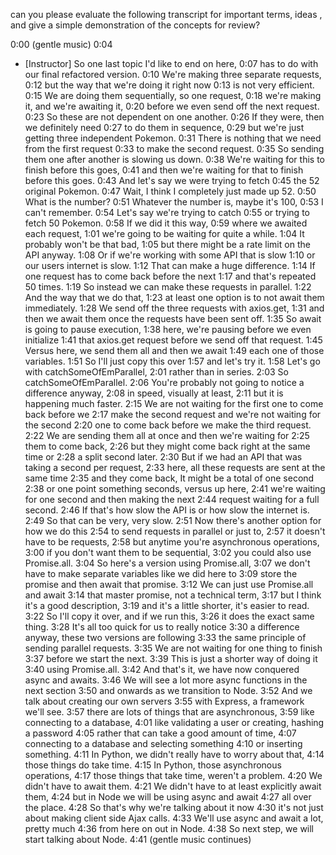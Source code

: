 can you please evaluate the following transcript for important terms, ideas , and give a simple demonstration of the concepts for review? 

0:00
(gentle music)
0:04
- [Instructor] So one last topic I'd like to end on here,
0:07
has to do with our final refactored version.
0:10
We're making three separate requests,
0:12
but the way that we're doing it right now
0:13
is not very efficient.
0:15
We are doing them sequentially, so one request,
0:18
we're making it, and we're awaiting it,
0:20
before we even send off the next request.
0:23
So these are not dependent on one another.
0:26
If they were, then we definitely need
0:27
to do them in sequence,
0:29
but we're just getting three independent Pokemon.
0:31
There is nothing that we need from the first request
0:33
to make the second request.
0:35
So sending them one after another is slowing us down.
0:38
We're waiting for this to finish before this goes,
0:41
and then we're waiting for that to finish before this goes.
0:43
And let's say we were trying to fetch
0:45
the 52 original Pokemon.
0:47
Wait, I think I completely just made up 52.
0:50
What is the number?
0:51
Whatever the number is, maybe it's 100,
0:53
I can't remember.
0:54
Let's say we're trying to catch
0:55
or trying to fetch 50 Pokemon.
0:58
If we did it this way,
0:59
where we awaited each request,
1:01
we're going to be waiting for quite a while.
1:04
It probably won't be that bad,
1:05
but there might be a rate limit on the API anyway.
1:08
Or if we're working with some API that is slow
1:10
or our users internet is slow.
1:12
That can make a huge difference.
1:14
If one request has to come back before the next
1:17
and that's repeated 50 times.
1:19
So instead we can make these requests in parallel.
1:22
And the way that we do that,
1:23
at least one option is to not await them immediately.
1:28
We send off the three requests with axios.get,
1:31
and then we await them once the requests have been sent off.
1:35
So await is going to pause execution,
1:38
here, we're pausing before we even initialize
1:41
that axios.get request before we send off that request.
1:45
Versus here, we send them all and then we await
1:49
each one of those variables.
1:51
So I'll just copy this over
1:57
and let's try it.
1:58
Let's go with catchSomeOfEmParallel,
2:01
rather than in series.
2:03
So catchSomeOfEmParallel.
2:06
You're probably not going to notice a difference anyway,
2:08
in speed, visually at least,
2:11
but it is happening much faster.
2:15
We are not waiting for the first one to come back before we
2:17
make the second request and we're not waiting for the second
2:20
one to come back before we make the third request.
2:22
We are sending them all at once and then we're waiting for
2:25
them to come back,
2:26
but they might come back right at the same time or
2:28
a split second later.
2:30
But if we had an API that was taking a second per request,
2:33
here, all these requests are sent at the same time
2:35
and they come back, It might be a total of one second
2:38
or one point something seconds, versus up here,
2:41
we're waiting for one second and then making the next
2:44
request waiting for a full second.
2:46
If that's how slow the API is or how slow the internet is.
2:49
So that can be very, very slow.
2:51
Now there's another option for how we do this
2:54
to send requests in parallel or just to,
2:57
it doesn't have to be requests,
2:58
but anytime you're asynchronous operations,
3:00
if you don't want them to be sequential,
3:02
you could also use Promise.all.
3:04
So here's a version using Promise.all,
3:07
we don't have to make separate variables like we did here to
3:09
store the promise and then await that promise.
3:12
We can just use Promise.all and await
3:14
that master promise, not a technical term,
3:17
but I think it's a good description,
3:19
and it's a little shorter, it's easier to read.
3:22
So I'll copy it over, and if we run this,
3:26
it does the exact same thing.
3:28
It's all too quick for us to really notice
3:30
a difference anyway, these two versions are following
3:33
the same principle of sending parallel requests.
3:35
We are not waiting for one thing to finish
3:37
before we start the next.
3:39
This is just a shorter way of doing it
3:40
using Promise.all.
3:42
And that's it, we have now conquered async and awaits.
3:46
We will see a lot more async functions in the next section
3:50
and onwards as we transition to Node.
3:52
And we talk about creating our own servers
3:55
with Express, a framework we'll see.
3:57
there are lots of things that are asynchronous,
3:59
like connecting to a database,
4:01
like validating a user or creating, hashing a password
4:05
rather that can take a good amount of time,
4:07
connecting to a database and selecting something
4:10
or inserting something.
4:11
In Python, we didn't really have to worry about that,
4:14
those things do take time.
4:15
In Python, those asynchronous operations,
4:17
those things that take time, weren't a problem.
4:20
We didn't have to await them.
4:21
We didn't have to at least explicitly await them,
4:24
but in Node we will be using async and await
4:27
all over the place.
4:28
So that's why we're talking about it now
4:30
it's not just about making client side Ajax calls.
4:33
We'll use async and await a lot, pretty much
4:36
from here on out in Node.
4:38
So next step, we will start talking about Node.
4:41
(gentle music continues)